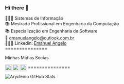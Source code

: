 ### Hi there 👋


👨🏻‍🎓 Sistemas de Informação <br>
📚 Mestrado Profissional em Engenharia da Computação <br>
📚 Especialização em Engenharia de Software <br>
📧 emanuelangelo@outlook.com.br <br>
👨🏻‍💻 Linkedin: [Emanuel Angelo](https://www.linkedin.com/in/emanuelangelo/) <br>
=============== <br>
  <p> Minhas Midias Socias </p>
  <a target="_blank" href="https://api.whatsapp.com/send?phone=5598983106844">
    <img align="left" alt="Whatsapp" width="22px" src="https://cdn.jsdelivr.net/npm/simple-icons@v3/icons/whatsapp.svg" />
  </a>
  <a target="_blank" href="https://www.instagram.com/emanuel._angelo/">
    <img align="left" alt="Instagram" width="22px" src="https://cdn.jsdelivr.net/npm/simple-icons@v3/icons/instagram.svg" />
  </a>
  <a target="_blank" href="https://www.facebook.com/emanuel.angelo.148/">
    <img align="left" alt="Facebook" width="22px" src="https://cdn.jsdelivr.net/npm/simple-icons@v3/icons/facebook.svg" />
  </a>

=============== <br>

![Aryclenio GitHub Stats](https://github-readme-stats.vercel.app/api?username=EmanuelAngelo&show_icons=true)
